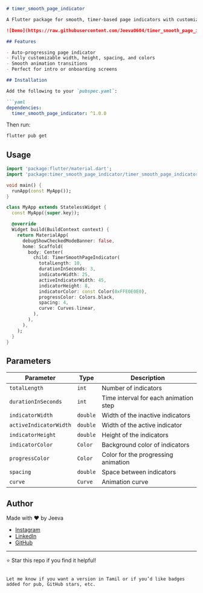 
```md
# timer_smooth_page_indicator

A Flutter package for smooth, timer-based page indicators with customizable styling and transitions.

![Demo](https://raw.githubusercontent.com/Jeeva0604/timer_smooth_page_indicator/refs/heads/main/assets/example.gif)

## Features

- Auto-progressing page indicator
- Fully customizable width, height, spacing, and colors
- Smooth animation transitions
- Perfect for intro or onboarding screens

## Installation

Add the following to your `pubspec.yaml`:

```yaml
dependencies:
  timer_smooth_page_indicator: ^1.0.0
```

Then run:

```bash
flutter pub get
```

## Usage

```dart
import 'package:flutter/material.dart';
import 'package:timer_smooth_page_indicator/timer_smooth_page_indicator.dart';

void main() {
  runApp(const MyApp());
}

class MyApp extends StatelessWidget {
  const MyApp({super.key});

  @override
  Widget build(BuildContext context) {
    return MaterialApp(
      debugShowCheckedModeBanner: false,
      home: Scaffold(
        body: Center(
          child: TimerSmoothPageIndicator(
            totalLength: 10,
            durationInSeconds: 3,
            indicatorWidth: 25,
            activeIndicatorWidth: 45,
            indicatorHeight: 8,
            indicatorColor: const Color(0xFFE0E0E0),
            progressColor: Colors.black,
            spacing: 4,
            curve: Curves.linear,
          ),
        ),
      ),
    );
  }
}
```

## Parameters

| Parameter             | Type     | Description                                 |
|----------------------|----------|---------------------------------------------|
| `totalLength`        | `int`    | Number of indicators                        |
| `durationInSeconds`  | `int`    | Time interval for each animation step       |
| `indicatorWidth`     | `double` | Width of the inactive indicators            |
| `activeIndicatorWidth` | `double` | Width of the active indicator             |
| `indicatorHeight`    | `double` | Height of the indicators                    |
| `indicatorColor`     | `Color`  | Background color of indicators              |
| `progressColor`      | `Color`  | Color for the progressing animation         |
| `spacing`            | `double` | Space between indicators                    |
| `curve`              | `Curve`  | Animation curve                             |

## Author

Made with ❤️ by Jeeva

- [Instagram](https://www.instagram.com/jeeva_r45/)
- [LinkedIn](https://www.linkedin.com/in/jeeva-g-r0628)
- [GitHub](https://github.com/Jeeva0604)

---

⭐ Star this repo if you find it helpful!
```

Let me know if you want a version in Tamil or if you’d like badges added for pub, GitHub stars, etc.
